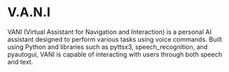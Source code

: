 # V.A.N.I
VANI (Virtual Assistant for Navigation and Interaction) is a personal AI assistant designed to perform various tasks using voice commands. Built using Python and libraries such as pyttsx3, speech_recognition, and pyautogui, VANI is capable of interacting with users through both speech and text.
